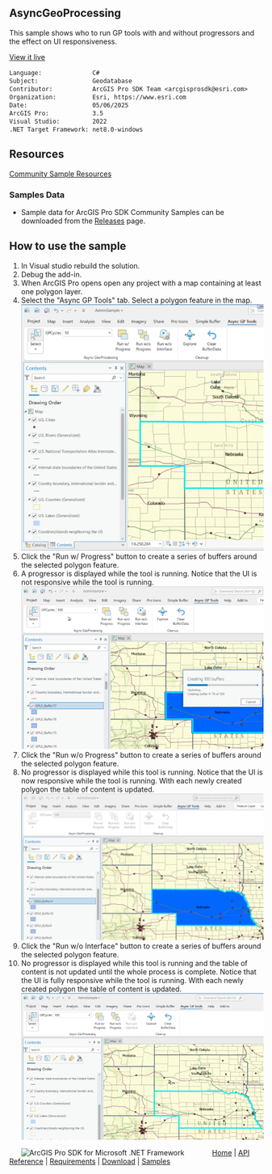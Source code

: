 ## AsyncGeoProcessing

<!-- TODO: Write a brief abstract explaining this sample -->
This sample shows who to run GP tools with and without progressors and the effect on UI responsiveness.  
  


<a href="https://pro.arcgis.com/en/pro-app/sdk/" target="_blank">View it live</a>

<!-- TODO: Fill this section below with metadata about this sample-->
```
Language:              C#
Subject:               Geodatabase
Contributor:           ArcGIS Pro SDK Team <arcgisprosdk@esri.com>
Organization:          Esri, https://www.esri.com
Date:                  05/06/2025
ArcGIS Pro:            3.5
Visual Studio:         2022
.NET Target Framework: net8.0-windows
```

## Resources

[Community Sample Resources](https://github.com/Esri/arcgis-pro-sdk-community-samples#resources)

### Samples Data

* Sample data for ArcGIS Pro SDK Community Samples can be downloaded from the [Releases](https://github.com/Esri/arcgis-pro-sdk-community-samples/releases) page.  

## How to use the sample
<!-- TODO: Explain how this sample can be used. To use images in this section, create the image file in your sample project's screenshots folder. Use relative url to link to this image using this syntax: ![My sample Image](FacePage/SampleImage.png) -->
1. In Visual studio rebuild the solution.
2. Debug the add-in.  
3. When ArcGIS Pro opens open any project with a map containing at least one polygon layer.    
4. Select the "Async GP Tools" tab.  Select a polygon feature in the map.  
![UI](Screenshots/Screen1.png)  
5. Click the "Run w/ Progress" button to create a series of buffers around the selected polygon feature.   
6. A progressor is displayed while the tool is running.  Notice that the UI is not responsive while the tool is running.  
![UI](Screenshots/Screen2.png)  
7. Click the "Run w/o Progress" button to create a series of buffers around the selected polygon feature.   
8. No progressor is displayed while this tool is running.  Notice that the UI is now responsive while the tool is running.  With each newly created polygon the table of content is updated.  
![UI](Screenshots/Screen3.png)  
9. Click the "Run w/o Interface" button to create a series of buffers around the selected polygon feature.   
10. No progressor is displayed while this tool is running and the table of content is not updated until the whole process is complete.  Notice that the UI is fully responsive while the tool is running.  With each newly created polygon the table of content is updated.  
![UI](Screenshots/Screen4.png)  
  

<!-- End -->

&nbsp;&nbsp;&nbsp;&nbsp;&nbsp;&nbsp;<img src="https://esri.github.io/arcgis-pro-sdk/images/ArcGISPro.png"  alt="ArcGIS Pro SDK for Microsoft .NET Framework" height = "20" width = "20" align="top"  >
&nbsp;&nbsp;&nbsp;&nbsp;&nbsp;&nbsp;&nbsp;&nbsp;&nbsp;&nbsp;&nbsp;&nbsp;
[Home](https://github.com/Esri/arcgis-pro-sdk/wiki) | <a href="https://pro.arcgis.com/en/pro-app/latest/sdk/api-reference" target="_blank">API Reference</a> | [Requirements](https://github.com/Esri/arcgis-pro-sdk/wiki#requirements) | [Download](https://github.com/Esri/arcgis-pro-sdk/wiki#installing-arcgis-pro-sdk-for-net) | <a href="https://github.com/esri/arcgis-pro-sdk-community-samples" target="_blank">Samples</a>
